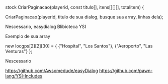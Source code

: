 
          
stock CriarPaginacao(playerid, const titulo[], itens[][][], totalitem) {

CriarPaginacao(playerid, titulo de sua dialog, busque sua array, linhas dela);

Nescessario, easydialog
Blibioteca YSI

Exemplo de sua array


new locgps[2][2][30] = {
{"Hospital", "Los Santos"},
{"Aeroporto", "Las Venturas"}
};
                    


Nescessario

https://github.com/Awsomedude/easyDialog
https://github.com/pawn-lang/YSI-Includes
